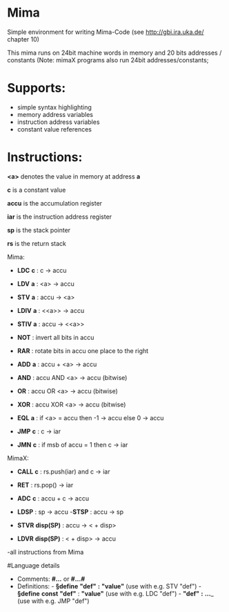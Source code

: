 # Mima
Simple environment for writing Mima-Code (see http://gbi.ira.uka.de/ chapter 10)

This mima runs on 24bit machine words in memory and 20 bits addresses / constants
(Note: mimaX programs also run 24bit addresses/constants;

# Supports:
- simple syntax highlighting
- memory address variables
- instruction address variables
- constant value references

# Instructions:

__<a\>__ denotes the value in memory at address __a__

__c__ is a constant value

__accu__ is the accumulation register

__iar__ is the instruction address register

__sp__ is the stack pointer

__rs__ is the return stack

Mima:

- __LDC__ __c__ : c  → accu
- __LDV__ __a__ : <a\> → accu
- __STV__ __a__ : accu → <a\>
- __LDIV__ __a__ : <<a\>\> → accu
- __STIV__ __a__ : accu → <<a\>\>

- __NOT__ : invert all bits in accu
- __RAR__ : rotate bits in accu one place to the right

- __ADD__ __a__ : accu + <a\> → accu
- __AND__ : accu AND <a\> → accu (bitwise)
- __OR__ : accu OR <a\> → accu (bitwise)
- __XOR__ : accu XOR <a\> → accu (bitwise)
- __EQL__ __a__ : if <a\> = accu then -1 → accu else 0 → accu

- __JMP__ __c__ : c → iar
- __JMN__ __c__ : if msb of accu = 1 then c → iar

MimaX:

- __CALL__ __c__ : rs.push(iar) and c → iar
- __RET__ : rs.pop() → iar

- __ADC__ __c__ : accu + c → accu

- __LDSP__ : sp → accu
-__STSP__ : accu → sp

- __STVR__ __disp(SP)__ : accu → <<sp> + disp>
- __LDVR__ __disp(SP)__ : <<sp> + disp> → accu

-all instructions from Mima

#Language details

- Comments: __#...__ or __#...#__
- Definitions: - __§define__ __"def"__ __:__ __"value"__ (use with e.g. STV "def")
               - __§define__ __const__ __"def"__ : __"value"__ (use with e.g. LDC "def")
               - __"def"__ __:__ __...___ (use with e.g. JMP "def")

